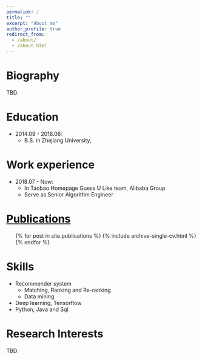 ```yaml
---
permalink: /
title: ""
excerpt: "About me"
author_profile: true
redirect_from: 
  - /about/
  - /about.html
---
```


Biography
======
TBD.

Education
======
* 2014.09 - 2018.06: 
  * B.S. in Zhejiang University, 

Work experience
======
* 2018.07 - Now: 
  * In Taobao Homepage Guess U Like team, Alibaba Group
  * Serve as Senior Algorithm Engineer 

<a href="/publications/" style="color:#000000">Publications</a>
======
  <ul>{% for post in site.publications %}
    {% include archive-single-cv.html %}
  {% endfor %}</ul>
  
Skills
======
* Recommender system
  * Matching, Ranking and Re-ranking
  * Data mining
* Deep learning, Tensorflow
* Python, Java and Sql

Research Interests
======
TBD.